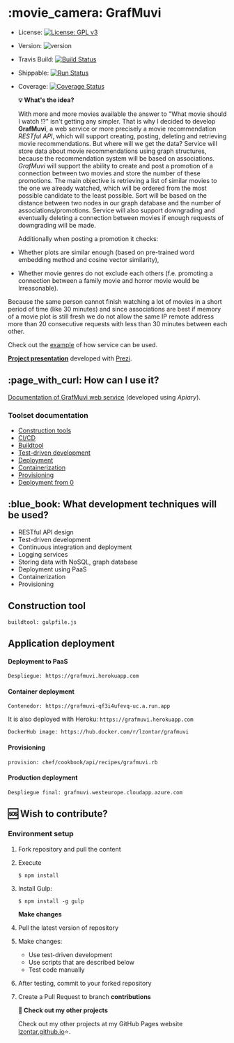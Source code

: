 # :movie\_camera: GrafMuvi

* License: [![License: GPL v3](https://img.shields.io/badge/License-GPLv3-blue.svg)](https://www.gnu.org/licenses/gpl-3.0)
* Version: ![version](https://img.shields.io/badge/version-0.4.1-blue)
* Travis Build: [![Build Status](https://travis-ci.com/lzontar/GrafMuvi.svg?branch=master)](https://travis-ci.com/lzontar/GrafMuvi)
* Shippable: [![Run Status](https://api.shippable.com/projects/5d950376945f6b00077d2707/badge?branch=master)](https://app.shippable.com/github/lzontar/GrafMuvi/dashboard)
* Coverage: [![Coverage Status](https://coveralls.io/repos/github/lzontar/GrafMuvi/badge.svg?branch=master)](https://coveralls.io/github/lzontar/GrafMuvi?branch=master)

  **:bulb: What's the idea?**

  With more and more movies available the answer to "What movie should I watch :interrobang:" isn't getting any simpler. That is why I decided to develop **GrafMuvi**, a web service or more precisely a movie recommendation _RESTful API_, which will support creating, posting, deleting and retrieving movie recommendations. But where will we get the data? Service will store data about movie recommendations using graph structures, because the recommendation system will be based on associations. _GrafMuvi_ will support the ability to create and post a promotion of a connection between two movies and store the number of these promotions. The main objective is retrieving a list of similar movies to the one we already watched, which will be ordered from the most possible candidate to the least possible. Sort will be based on the distance between two nodes in our graph database and the number of associations/promotions. Service will also support downgrading and eventually deleting a connection between movies if enough requests of downgrading will be made.

  Additionally when posting a promotion it checks:

* Whether plots are similar enough \(based on pre-trained word embedding method and cosine vector similarity\),
* Whether movie genres do not exclude each others \(f.e. promoting a connection between a family movie and horror movie would be Irreasonable\).

Because the same person cannot finish watching a lot of movies in a short period of time \(like 30 minutes\) and since associations are best if memory of a movie plot is still fresh we do not allow the same IP remote address more than 20 consecutive requests with less than 30 minutes between each other.

Check out the [example](https://github.com/lzontar/GrafMuvi/blob/master/Example.pdf) of how service can be used.

[**Project presentation**](https://prezi.com/view/9WhXBqsVde1Dl0HGYy89/) developed with [Prezi](https://prezi.com/).

## :page\_with\_curl: How can I use it?

[Documentation of GrafMuvi web service](https://grafmuvi.docs.apiary.io/#) \(developed using _Apiary_\).

### Toolset documentation

* [Construction tools](https://github.com/lzontar/GrafMuvi/blob/master/docs/Construction_tools.md)
* [CI/CD](https://github.com/lzontar/GrafMuvi/blob/master/docs/CI.md)
* [Buildtool](https://github.com/lzontar/GrafMuvi/blob/master/docs/Buildtool.md)
* [Test-driven development](https://github.com/lzontar/GrafMuvi/blob/master/docs/Test-driven_development.md)
* [Deployment](https://github.com/lzontar/GrafMuvi/blob/master/docs/Deployment.md)
* [Containerization](https://github.com/lzontar/GrafMuvi/blob/master/docs/Containerization.md)
* [Provisioning](https://github.com/lzontar/GrafMuvi/blob/master/docs/Provisioning.md)
* [Deployment from 0](https://github.com/lzontar/GrafMuvi/blob/master/docs/Deployment_From_Zero.md)

## :blue\_book: What development techniques will be used?

* RESTful API design
* Test-driven development
* Continuous integration and deployment
* Logging services
* Storing data with NoSQL, graph database
* Deployment using PaaS
* Containerization
* Provisioning

## Construction tool

```text
buildtool: gulpfile.js
```

## Application deployment

#### Deployment to PaaS

```text
Despliegue: https://grafmuvi.herokuapp.com
```

#### Container deployment

```text
Contenedor: https://grafmuvi-qf3i4ufevq-uc.a.run.app
```

It is also deployed with Heroku: `https://grafmuvi.herokuapp.com`

```text
DockerHub image: https://hub.docker.com/r/lzontar/grafmuvi
```

#### Provisioning

```text
provision: chef/cookbook/api/recipes/grafmuvi.rb
```

#### Production deployment

```text
Despliegue final: grafmuvi.westeurope.cloudapp.azure.com
```

## :sos: Wish to contribute?

### Environment setup

1. Fork repository and pull the content
2. Execute

   ```text
   $ npm install
   ```

3. Install Gulp:

   ```text
   $ npm install -g gulp
   ```

   **Make changes**

4. Pull the latest version of repository
5. Make changes:
   * Use test-driven development
   * Use scripts that are described below
   * Test code manually
6. After testing, commit to your forked repository
7. Create a Pull Request to branch **contributions**

   **:link: Check out my other projects**

   Check out my other projects at my GitHub Pages website [lzontar.github.io](https://lzontar.github.io):star:.

